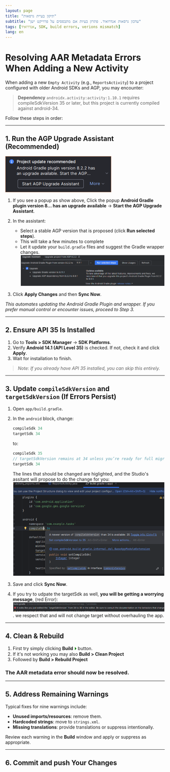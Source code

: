 ```yaml
---
layout: page
title: "תיקון בעיית גרסאות"
subtitle: "עדכון גרסאות אנדרואיד. פתרון בעיות אם מתבססים על פרוייקט ישן"
tags: [אנדרואיד, SDK, build errors, verions mismatch]
lang: en
---
```




<style>
html {
  direction: ltr !important;
}
body {
  text-align: left !important;
}
</style>



# Resolving AAR Metadata Errors When Adding a New Activity

When adding a new `Empty Activity` (e.g., `ReportsActivity`) to a project configured with older Android SDKs and AGP, you may encounter:

> **Dependency** `androidx.activity:activity:1.10.1` requires compileSdkVersion 35 or later, but this project is currently compiled against android-34.

Follow these steps in order:

---

## 1. Run the AGP Upgrade Assistant (Recommended)
![AGP Plugin update](/assets/img/015/image.png)
1. If you see a popup as show above, Click the popup **Android Gradle plugin version 8... has an upgrade available** → **Start the AGP Upgrade Assistant**.
2. In the assistant:

   * Select a stable AGP version that is proposed (click **Run selected steps**). 
   * This will take a few minutes to complete
   * Let it update your `build.gradle` files and suggest the Gradle wrapper changes.
   ![click Run selected steps](/assets/img/015/image-1.png)
3. Click **Apply Changes** and then **Sync Now**.

*This automates updating the Android Gradle Plugin and wrapper. If you prefer manual control or encounter issues, proceed to Step 3.*

---

## 2. Ensure API 35 Is Installed

1. Go to **Tools > SDK Manager** → **SDK Platforms**.
2. Verify **Android 14.1 (API Level 35)** is checked. If not, check it and click **Apply**.
3. Wait for installation to finish.

> *Note: If you already have API 35 installed, you can skip this entirely.*

---

## 3. Update `compileSdkVersion` and `targetSdkVersion` (If Errors Persist)

1. Open `app/build.gradle`.
2. In the `android` block, change:

   ```groovy
   compileSdk 34
   targetSdk 34
   ```

   to:

   ```groovy
   compileSdk 35
   // targetSdkVersion remains at 34 unless you’re ready for full migration
   targetSdk 34
   ```
   The lines that should be changed are higlighted, and the Studio's assitant will propose to do the change for you:
   ![assistant proposed change](/assets/img/015/image-2.png)
3. Save and click **Sync Now**.
4. If you try to udpate the targetSdk as well, **you will be getting a worrying message**, (red Error):![alt text](/assets/img/015/image-3.png). we respect that and will not change target without overhauling the app.

---



## 4. Clean & Rebuild
1. First try simply clicking **Build** <span style="color:green">⏵</span> button.
1. If it's not working you may also **Build > Clean Project**
1. Followed by **Build > Rebuild Project**

### The AAR metadata error should now be resolved.

---

## 5. Address Remaining Warnings

Typical fixes for nine warnings include:

* **Unused imports/resources**: remove them.
* **Hardcoded strings**: move to `strings.xml`.
* **Missing translations**: provide translations or suppress intentionally.

Review each warning in the **Build** window and apply or suppress as appropriate.

---

## 6. Commit and push Your Changes
